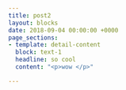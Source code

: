 ```yaml
---
title: post2
layout: blocks
date: 2018-09-04 00:00:00 +0000
page_sections:
- template: detail-content
  block: text-1
  headline: so cool
  content: "<p>wow </p>"

---
```

